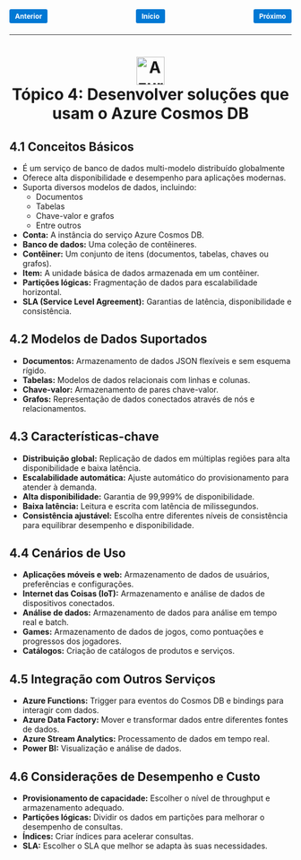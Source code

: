 <!-- markmap -->
<style>
.button {
  padding: 5px 10px;
  font-size: 12px;
  font-weight: bold;
  text-align: center;
  text-decoration: none;
  background-color: #0078d4;
  color: white;
  border-radius: 3px;
  transition: background-color 0.3s;
}

.button:hover {
  background-color: #005a9e;
}

.button-container {
  display: flex;
  justify-content: space-between;
  align-items: center;
  margin-bottom: 10px;
}

.divider {
  border-top: 1px solid rgb(65, 66, 67); /* Tom de cinza das linhas do Markdown */
  margin: 20px 0;
}
</style>

<div class="button-container">
  <a href="topico_3_desenvolver_solucoes_que_usam_o_armazenamento_de_blobs.md" class="button">Anterior</a>
  <a href="az-204_markmap.md" class="button">Início</a>
  <a href="topico_5_implementar_solucoes_conteinerizadas.md" class="button">Próximo</a>
</div>

<div class="divider"></div>

# <div style="text-align: center; width:100%;"><img src="https://learn.microsoft.com/pt-br/training/achievements/az-204-develop-solutions-that-use-azure-cosmos-db.svg" alt="Azure Cosmos DB" width="50" height="50"> <br /> **Tópico 4: Desenvolver soluções que usam o Azure Cosmos DB**</div>

## **4.1 Conceitos Básicos**

* É um serviço de banco de dados multi-modelo distribuído globalmente
* Oferece alta disponibilidade e desempenho para aplicações modernas.
* Suporta diversos modelos de dados, incluindo:
  * Documentos
  * Tabelas
  * Chave-valor e grafos
  * Entre outros
* **Conta:** A instância do serviço Azure Cosmos DB.
* **Banco de dados:** Uma coleção de contêineres.
* **Contêiner:** Um conjunto de itens (documentos, tabelas, chaves ou grafos).
* **Item:** A unidade básica de dados armazenada em um contêiner.
* **Partições lógicas:** Fragmentação de dados para escalabilidade horizontal.
* **SLA (Service Level Agreement):** Garantias de latência, disponibilidade e consistência.

## **4.2 Modelos de Dados Suportados**

* **Documentos:** Armazenamento de dados JSON flexíveis e sem esquema rígido.
* **Tabelas:** Modelos de dados relacionais com linhas e colunas.
* **Chave-valor:** Armazenamento de pares chave-valor.
* **Grafos:** Representação de dados conectados através de nós e relacionamentos.

## **4.3 Características-chave**

* **Distribuição global:** Replicação de dados em múltiplas regiões para alta disponibilidade e baixa latência.
* **Escalabilidade automática:** Ajuste automático do provisionamento para atender à demanda.
* **Alta disponibilidade:** Garantia de 99,999% de disponibilidade.
* **Baixa latência:** Leitura e escrita com latência de milissegundos.
* **Consistência ajustável:** Escolha entre diferentes níveis de consistência para equilibrar desempenho e disponibilidade.

## **4.4 Cenários de Uso**

* **Aplicações móveis e web:** Armazenamento de dados de usuários, preferências e configurações.
* **Internet das Coisas (IoT):** Armazenamento e análise de dados de dispositivos conectados.
* **Análise de dados:** Armazenamento de dados para análise em tempo real e batch.
* **Games:** Armazenamento de dados de jogos, como pontuações e progressos dos jogadores.
* **Catálogos:** Criação de catálogos de produtos e serviços.

## **4.5 Integração com Outros Serviços**

* **Azure Functions:** Trigger para eventos do Cosmos DB e bindings para interagir com dados.
* **Azure Data Factory:** Mover e transformar dados entre diferentes fontes de dados.
* **Azure Stream Analytics:** Processamento de dados em tempo real.
* **Power BI:** Visualização e análise de dados.

## **4.6 Considerações de Desempenho e Custo**

* **Provisionamento de capacidade:** Escolher o nível de throughput e armazenamento adequado.
* **Partições lógicas:** Dividir os dados em partições para melhorar o desempenho de consultas.
* **Índices:** Criar índices para acelerar consultas.
* **SLA:** Escolher o SLA que melhor se adapta às suas necessidades.




